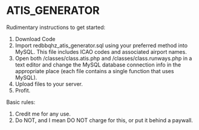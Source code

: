 # ATIS_GENERATOR

Rudimentary instructions to get started:
1. Download Code
2. Import redbbqhz_atis_generator.sql using your preferred method into MySQL. This file includes ICAO codes and associated airport names.
3. Open both /classes/class.atis.php and /classes/class.runways.php in a text editor and change the MySQL database connection info in the appropriate place (each file contains a single function that uses MySQL).
4. Upload files to your server.
5. Profit.

Basic rules:
1. Credit me for any use.
2. Do NOT, and I mean DO NOT charge for this, or put it behind a paywall.
